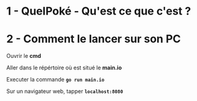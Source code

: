 # **1 - QuelPoké - Qu'est ce que c'est ?** 


# **2 - Comment le lancer sur son PC**
Ouvrir le **cmd**

Aller dans le répértoire où est situé le **main.io**

Executer la commande **```go run main.io```**

Sur un navigateur web, tapper **```localhost:8080```**
